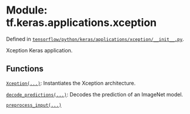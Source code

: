 <div itemscope itemtype="http://developers.google.com/ReferenceObject">
<meta itemprop="name" content="tf.keras.applications.xception" />
</div>

# Module: tf.keras.applications.xception



Defined in [`tensorflow/python/keras/applications/xception/__init__.py`](https://www.tensorflow.org/code/tensorflow/python/keras/applications/xception/__init__.py).

Xception Keras application.

## Functions

[`Xception(...)`](../../../tf/keras/applications/Xception.md): Instantiates the Xception architecture.

[`decode_predictions(...)`](../../../tf/keras/applications/inception_v3/decode_predictions.md): Decodes the prediction of an ImageNet model.

[`preprocess_input(...)`](../../../tf/keras/applications/xception/preprocess_input.md)

